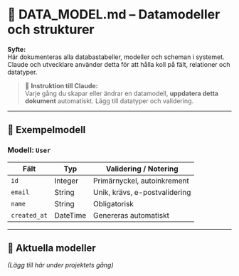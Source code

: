 # 🧬 DATA_MODEL.md – Datamodeller och strukturer

**Syfte:**  
Här dokumenteras alla databastabeller, modeller och scheman i systemet. Claude och utvecklare använder detta för att hålla koll på fält, relationer och datatyper.

> 🧠 **Instruktion till Claude:**  
Varje gång du skapar eller ändrar en datamodell, **uppdatera detta dokument** automatiskt. Lägg till datatyper och validering.

---

## 📌 Exempelmodell

### Modell: `User`

| Fält       | Typ        | Validering / Notering           |
|------------|------------|----------------------------------|
| `id`       | Integer    | Primärnyckel, autoinkrement     |
| `email`    | String     | Unik, krävs, e-postvalidering   |
| `name`     | String     | Obligatorisk                    |
| `created_at` | DateTime | Genereras automatiskt           |

---

## 🧱 Aktuella modeller

*(Lägg till här under projektets gång)*
